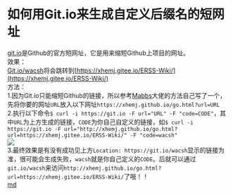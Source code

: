 # 如何用Git.io来生成自定义后缀名的短网址
[git.io](http://git.io/)是Github的官方短网址，它是用来缩短Github上项目的网址。</br>
效果：</br>
[Git.io/wacsh](http://git.io/wacsh)将会跳转到[https://xhemj.gitee.io/ERSS-Wiki/](https://xhemj.gitee.io/ERSS-Wiki/)</br>
方法：</br>
1.因为Git.io只能缩短Github的链接，所以参考[Mabbs](https://github.com/mabbs)大佬的方法自己写了一个，先将你要的网址`URL`放入以下网址`https://xhemj.github.io/go.html?url=URL`</br>
2.执行以下命令`$ curl -i https://git.io -F url="URL" -F "code=CODE"`，其中`URL`为上方生成的链接，`CODE`为你自己自定义的链接，如`$ curl -i https://git.io -F url="http://xhemj.github.io/go.html?url=https://xhemj.gitee.io/ERSS-Wiki/" -F "code=wacsh"`</br>
![](/img/Git-io-short-url.jpg)</br>
3.最终效果是有没有成功见上方`Location: https://git.io/wacsh`显示的链接为准，很可能会生成失败，`wacsh`就是你自己定义的`CODE`。后就可以通过`git.io/wacsh`来访问`http://xhemj.github.io/go.html?url=https://xhemj.gitee.io/ERSS-Wiki/`了哦！！</br>
[md](https://xhemj.gitee.io/books/share.md)